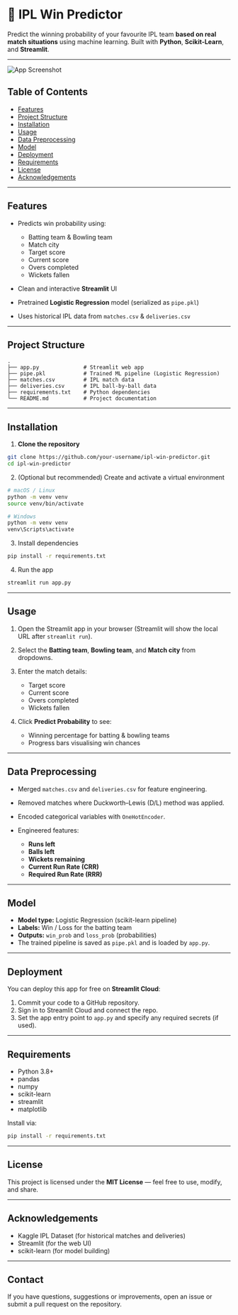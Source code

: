 # 🏏 IPL Win Predictor

Predict the winning probability of your favourite IPL team **based on real match situations** using machine learning. Built with **Python**, **Scikit‑Learn**, and **Streamlit**.

---

![App Screenshot]([https://via.placeholder.com/800x400?text=IPL+Win+Predictor+Screenshot](https://drive.google.com/file/d/1iIE0BAOb7c7qKuiqZMQUeBk-1vdqSXjf/view?usp=sharing))

## Table of Contents

* [Features](#features)
* [Project Structure](#project-structure)
* [Installation](#installation)
* [Usage](#usage)
* [Data Preprocessing](#data-preprocessing)
* [Model](#model)
* [Deployment](#deployment)
* [Requirements](#requirements)
* [License](#license)
* [Acknowledgements](#acknowledgements)

---

## Features

* Predicts win probability using:

  * Batting team & Bowling team
  * Match city
  * Target score
  * Current score
  * Overs completed
  * Wickets fallen
* Clean and interactive **Streamlit** UI
* Pretrained **Logistic Regression** model (serialized as `pipe.pkl`)
* Uses historical IPL data from `matches.csv` & `deliveries.csv`

---

## Project Structure

```
.
├── app.py              # Streamlit web app
├── pipe.pkl            # Trained ML pipeline (Logistic Regression)
├── matches.csv         # IPL match data
├── deliveries.csv      # IPL ball-by-ball data
├── requirements.txt    # Python dependencies
└── README.md           # Project documentation
```

---

## Installation

1. **Clone the repository**

```bash
git clone https://github.com/your-username/ipl-win-predictor.git
cd ipl-win-predictor
```

2. (Optional but recommended) Create and activate a virtual environment

```bash
# macOS / Linux
python -m venv venv
source venv/bin/activate

# Windows
python -m venv venv
venv\Scripts\activate
```

3. Install dependencies

```bash
pip install -r requirements.txt
```

4. Run the app

```bash
streamlit run app.py
```

---

## Usage

1. Open the Streamlit app in your browser (Streamlit will show the local URL after `streamlit run`).
2. Select the **Batting team**, **Bowling team**, and **Match city** from dropdowns.
3. Enter the match details:

   * Target score
   * Current score
   * Overs completed
   * Wickets fallen
4. Click **Predict Probability** to see:

   * Winning percentage for batting & bowling teams
   * Progress bars visualising win chances

---

## Data Preprocessing

* Merged `matches.csv` and `deliveries.csv` for feature engineering.
* Removed matches where Duckworth–Lewis (D/L) method was applied.
* Encoded categorical variables with `OneHotEncoder`.
* Engineered features:

  * **Runs left**
  * **Balls left**
  * **Wickets remaining**
  * **Current Run Rate (CRR)**
  * **Required Run Rate (RRR)**

---

## Model

* **Model type:** Logistic Regression (scikit-learn pipeline)
* **Labels:** Win / Loss for the batting team
* **Outputs:** `win_prob` and `loss_prob` (probabilities)
* The trained pipeline is saved as `pipe.pkl` and is loaded by `app.py`.

---

## Deployment

You can deploy this app for free on **Streamlit Cloud**:

1. Commit your code to a GitHub repository.
2. Sign in to Streamlit Cloud and connect the repo.
3. Set the app entry point to `app.py` and specify any required secrets (if used).

---

## Requirements

* Python 3.8+
* pandas
* numpy
* scikit-learn
* streamlit
* matplotlib

Install via:

```bash
pip install -r requirements.txt
```

---

## License

This project is licensed under the **MIT License** — feel free to use, modify, and share.

---

## Acknowledgements

* Kaggle IPL Dataset (for historical matches and deliveries)
* Streamlit (for the web UI)
* scikit-learn (for model building)

---

## Contact

If you have questions, suggestions or improvements, open an issue or submit a pull request on the repository.
